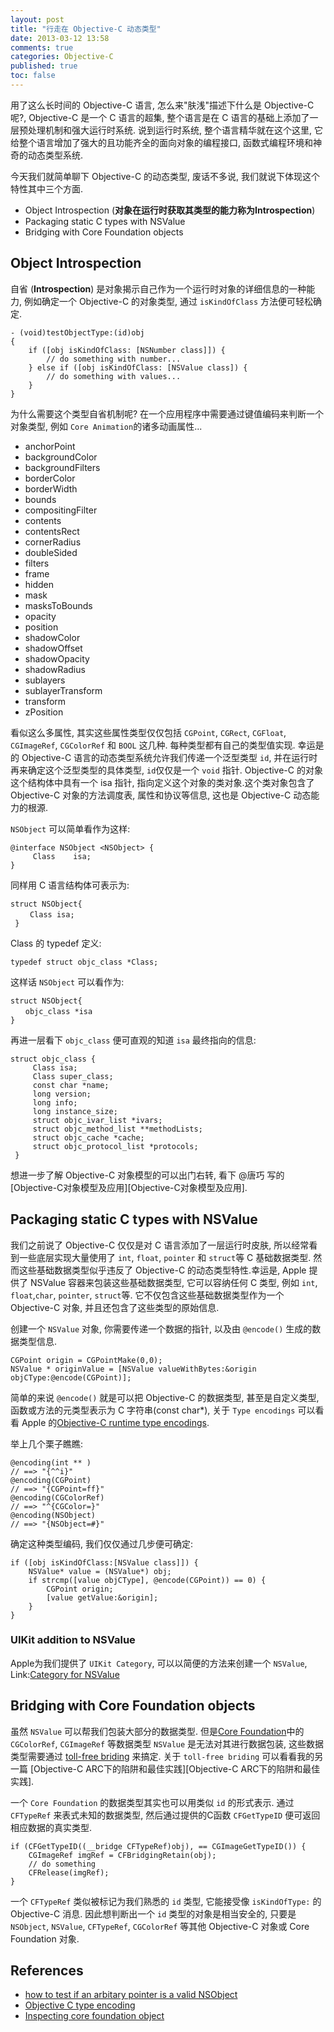 ```yaml
---
layout: post
title: "行走在 Objective-C 动态类型"
date: 2013-03-12 13:58
comments: true
categories: Objective-C
published: true
toc: false
---
```


用了这么长时间的 Objective-C 语言, 怎么来"肤浅"描述下什么是 Objective-C 呢?, Objective-C 是一个 C 语言的超集, 整个语言是在 C 语言的基础上添加了一层预处理机制和强大运行时系统. 说到运行时系统, 整个语言精华就在这个这里, 
它给整个语言增加了强大的且功能齐全的面向对象的编程接口, 函数式编程环境和神奇的动态类型系统.

今天我们就简单聊下 Objective-C 的动态类型, 废话不多说, 我们就说下体现这个特性其中三个方面.
<!-- more -->

* Object Introspection (__对象在运行时获取其类型的能力称为Introspection__)
* Packaging static C types with NSValue
* Bridging with Core Foundation objects

## Object Introspection

自省 (__Introspection__) 是对象揭示自己作为一个运行时对象的详细信息的一种能力, 例如确定一个 Objective-C 的对象类型, 通过 `isKindOfClass` 方法便可轻松确定.

``` objc
- (void)testObjectType:(id)obj
{
    if ([obj isKindOfClass: [NSNumber class]]) {
        // do something with number...
    } else if ([obj isKindOfClass: [NSValue class]) {
        // do something with values...
    }
}
```

为什么需要这个类型自省机制呢? 在一个应用程序中需要通过键值编码来判断一个对象类型, 例如 `Core Animation`的诸多动画属性...

* anchorPoint
* backgroundColor
* backgroundFilters
* borderColor
* borderWidth
* bounds
* compositingFilter
* contents
* contentsRect
* cornerRadius
* doubleSided
* filters
* frame
* hidden
* mask
* masksToBounds
* opacity
* position
* shadowColor
* shadowOffset
* shadowOpacity
* shadowRadius
* sublayers
* sublayerTransform
* transform
* zPosition

看似这么多属性, 其实这些属性类型仅仅包括 `CGPoint`, `CGRect`,
`CGFloat`, `CGImageRef`, `CGColorRef` 和 `BOOL` 这几种. 每种类型都有自己的类型值实现. 幸运是的 Objective-C 语言的动态类型系统允许我们传递一个泛型类型 `id`, 并在运行时再来确定这个泛型类型的具体类型, `id`仅仅是一个 `void` 指针. Objective-C 的对象这个结构体中具有一个 isa 指针, 指向定义这个对象的类对象.这个类对象包含了 Objective-C 对象的方法调度表, 属性和协议等信息, 这也是 Objective-C 动态能力的根源.

`NSObject` 可以简单看作为这样:

``` objc
@interface NSObject <NSObject> {  
     Class    isa;  
}   
```
同样用 C 语言结构体可表示为:

``` objc
struct NSObject{  
 　　Class isa;  
 }  
```
Class 的 typedef 定义:

``` objc
typedef struct objc_class *Class;  
```
这样话 `NSObject` 可以看作为:

``` objc
struct NSObject{  
　　objc_class *isa  
}  
```
再进一层看下 `objc_class` 便可直观的知道 `isa` 最终指向的信息:

``` objc
struct objc_class {  
     Class isa;  
     Class super_class;  
     const char *name;  
     long version;  
     long info;  
     long instance_size;  
     struct objc_ivar_list *ivars;  
     struct objc_method_list **methodLists;   
     struct objc_cache *cache;  
     struct objc_protocol_list *protocols;     
 }  
```
想进一步了解 Objective-C 对象模型的可以出门右转, 看下 @唐巧 写的[Objective-C对象模型及应用][Objective-C对象模型及应用].

## Packaging static C types with NSValue

我们之前说了 Objective-C 仅仅是对 C 语言添加了一层运行时皮肤, 所以经常看到一些底层实现大量使用了 `int`, `float`, `pointer` 和 `struct`等 C 基础数据类型. 然而这些基础数据类型似乎违反了 Objective-C 的动态类型特性.幸运是, Apple 提供了 NSValue 容器来包装这些基础数据类型, 它可以容纳任何 C 类型, 例如 `int`, `float`,`char`, `pointer`, `struct`等. 它不仅包含这些基础数据类型作为一个 Objective-C 对象, 并且还包含了这些类型的原始信息.

创建一个 `NSValue` 对象, 你需要传递一个数据的指针, 以及由 `@encode()` 生成的数据类型信息.

``` objc
CGPoint origin = CGPointMake(0,0);
NSValue * originValue = [NSValue valueWithBytes:&origin objCType:@encode(CGPoint)];
```

简单的来说 `@encode()` 就是可以把 Objective-C 的数据类型, 甚至是自定义类型, 函数或方法的元类型表示为 C 字符串(const char*),
关于 `Type encodings` 可以看看 Apple 的[Objective-C runtime type encodings][objc type].

举上几个栗子瞧瞧:

``` objc
@encoding(int ** )
// ==> "{^^i}"
@encoding(CGPoint)
// ==> "{CGPoint=ff}"
@encoding(CGColorRef)
// ==> "^{CGColor=}"
@encoding(NSObject)
// ==> "{NSObject=#}"
```

确定这种类型编码, 我们仅仅通过几步便可确定:

``` objc
if ([obj isKindOfClass:[NSValue class]]) {
    NSValue* value = (NSValue*) obj;
    if strcmp([value objCType], @encode(CGPoint)) == 0) {
        CGPoint origin;
        [value getValue:&origin];
    }
}
```

### UIKit addition to NSValue

Apple为我们提供了 `UIKit Category`, 可以以简便的方法来创建一个 `NSValue`, Link:[Category for NSValue][uikit nsvalue]

## Bridging with Core Foundation objects

虽然 `NSValue` 可以帮我们包装大部分的数据类型. 但是[Core Foundation][Core Foundation]中的`CGColorRef`, `CGImageRef` 等数据类型 `NSValue` 是无法对其进行数据包装,
这些数据类型需要通过 [toll-free briding][toll free] 来搞定. 关于 `toll-free briding` 可以看看我的另一篇 [Objective-C ARC下的陷阱和最佳实践][Objective-C ARC下的陷阱和最佳实践].

一个 `Core Foundation` 的数据类型其实也可以用类似 `id` 的形式表示. 通过 `CFTypeRef` 来表式未知的数据类型, 然后通过提供的C函数 `CFGetTypeID` 便可返回相应数据的真实类型.

``` objc
if (CFGetTypeID((__bridge CFTypeRef)obj), == CGImageGetTypeID()) {
    CGImageRef imgRef = CFBridgingRetain(obj);
    // do something
    CFRelease(imgRef);
}
```

一个 `CFTypeRef` 类似被标记为我们熟悉的 `id` 类型, 它能接受像 `isKindOfType:` 的 Objective-C 消息.
因此想判断出一个 `id` 类型的对象是相当安全的, 只要是 `NSObject`, `NSValue`, `CFTypeRef`, `CGColorRef` 等其他 Objective-C 对象或 Core Foundation 对象.


## References

* [how to test if an arbitary pointer is a valid NSObject][nsobject]
* [Objective C type encoding][objc type]
* [Inspecting core foundation object][Core Foundation]


[objc type]: https://developer.apple.com/library/mac/#documentation/Cocoa/Conceptual/ObjCRuntimeGuide/Articles/ocrtTypeEncodings.html#//apple_ref/doc/uid/TP40008048-CH100
[uikit nsvalue]: http://developer.apple.com/library/ios/#DOCUMENTATION/UIKit/Reference/NSValue_UIKit_Additions/Reference/Reference.html
[toll free]: http://developer.apple.com/library/ios/#documentation/CoreFoundation/Conceptual/CFDesignConcepts/Articles/tollFreeBridgedTypes.html
[nsobject]: http://www.cocoawithlove.com/2010/10/testing-if-arbitrary-pointer-is-valid.html
[Core Foundation]: http://developer.apple.com/library/mac/#documentation/CoreFoundation/Conceptual/CFDesignConcepts/Articles/Inspecting.html
[Objective-C ARC 下的陷阱和最佳实践]:http://youngshook.com/post/ObjectiveC-ARC-Pitfalls/
[Objective-C 对象模型及应用]:http://blog.devtang.com/blog/2013/10/15/objective-c-object-model/


